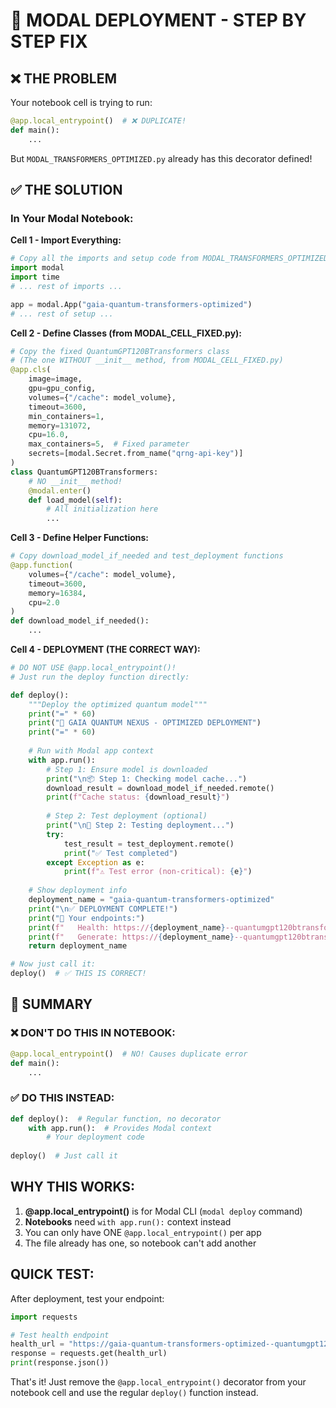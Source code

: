 # 🚀 MODAL DEPLOYMENT - STEP BY STEP FIX

## ❌ THE PROBLEM
Your notebook cell is trying to run:
```python
@app.local_entrypoint()  # ❌ DUPLICATE! 
def main():
    ...
```

But `MODAL_TRANSFORMERS_OPTIMIZED.py` already has this decorator defined!

## ✅ THE SOLUTION

### In Your Modal Notebook:

**Cell 1 - Import Everything:**
```python
# Copy all the imports and setup code from MODAL_TRANSFORMERS_OPTIMIZED.py
import modal
import time
# ... rest of imports ...

app = modal.App("gaia-quantum-transformers-optimized")
# ... rest of setup ...
```

**Cell 2 - Define Classes (from MODAL_CELL_FIXED.py):**
```python
# Copy the fixed QuantumGPT120BTransformers class
# (The one WITHOUT __init__ method, from MODAL_CELL_FIXED.py)
@app.cls(
    image=image,
    gpu=gpu_config,
    volumes={"/cache": model_volume},
    timeout=3600,
    min_containers=1,
    memory=131072,
    cpu=16.0,
    max_containers=5,  # Fixed parameter
    secrets=[modal.Secret.from_name("qrng-api-key")]
)
class QuantumGPT120BTransformers:
    # NO __init__ method!
    @modal.enter()
    def load_model(self):
        # All initialization here
        ...
```

**Cell 3 - Define Helper Functions:**
```python
# Copy download_model_if_needed and test_deployment functions
@app.function(
    volumes={"/cache": model_volume},
    timeout=3600,
    memory=16384,
    cpu=2.0
)
def download_model_if_needed():
    ...
```

**Cell 4 - DEPLOYMENT (THE CORRECT WAY):**
```python
# DO NOT USE @app.local_entrypoint()!
# Just run the deploy function directly:

def deploy():
    """Deploy the optimized quantum model"""
    print("=" * 60)
    print("🌌 GAIA QUANTUM NEXUS - OPTIMIZED DEPLOYMENT")
    print("=" * 60)
    
    # Run with Modal app context
    with app.run():
        # Step 1: Ensure model is downloaded
        print("\n📦 Step 1: Checking model cache...")
        download_result = download_model_if_needed.remote()
        print(f"Cache status: {download_result}")
        
        # Step 2: Test deployment (optional)
        print("\n🧪 Step 2: Testing deployment...")
        try:
            test_result = test_deployment.remote()
            print("✅ Test completed")
        except Exception as e:
            print(f"⚠️ Test error (non-critical): {e}")
    
    # Show deployment info
    deployment_name = "gaia-quantum-transformers-optimized"
    print("\n✅ DEPLOYMENT COMPLETE!")
    print("📍 Your endpoints:")
    print(f"   Health: https://{deployment_name}--quantumgpt120btransformers-health.modal.run")
    print(f"   Generate: https://{deployment_name}--quantumgpt120btransformers-generate.modal.run")
    return deployment_name

# Now just call it:
deploy()  # ✅ THIS IS CORRECT!
```

## 🎯 SUMMARY

### ❌ DON'T DO THIS IN NOTEBOOK:
```python
@app.local_entrypoint()  # NO! Causes duplicate error
def main():
    ...
```

### ✅ DO THIS INSTEAD:
```python
def deploy():  # Regular function, no decorator
    with app.run():  # Provides Modal context
        # Your deployment code
        
deploy()  # Just call it
```

## WHY THIS WORKS:

1. **@app.local_entrypoint()** is for Modal CLI (`modal deploy` command)
2. **Notebooks** need `with app.run():` context instead
3. You can only have ONE `@app.local_entrypoint()` per app
4. The file already has one, so notebook can't add another

## QUICK TEST:

After deployment, test your endpoint:
```python
import requests

# Test health endpoint
health_url = "https://gaia-quantum-transformers-optimized--quantumgpt120btransformers-health.modal.run"
response = requests.get(health_url)
print(response.json())
```

That's it! Just remove the `@app.local_entrypoint()` decorator from your notebook cell and use the regular `deploy()` function instead.